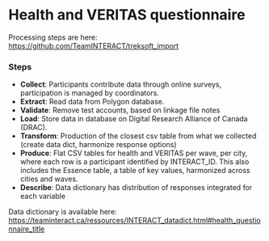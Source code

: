 # Health and VERITAS questionnaire

Processing steps are here: https://github.com/TeamINTERACT/treksoft_import 

### Steps
* **Collect**: Participants contribute data through online surveys, participation is managed by coordinators.
* **Extract**: Read data from Polygon database. 
* **Validate**: Remove test accounts, based on linkage file notes  
* **Load**: Store data in database on Digital Research Alliance of Canada (DRAC).  
* **Transform**: Production of the closest csv table from what we collected (create data dict, harmonize response options)
* **Produce**: Flat CSV tables for health and VERITAS per wave, per city, where each row is a participant identified by INTERACT_ID. This also includes the Essence table, a table of key values, harmonized across cities and waves.
* **Describe**: Data dictionary has distribution of responses integrated for each variable 

Data dictionary is available here: https://teaminteract.ca/ressources/INTERACT_datadict.html#health_questionnaire_title 
